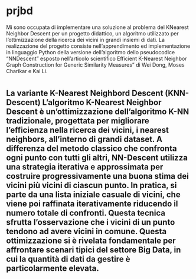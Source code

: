 # prjbd
Mi sono occupata di implementare una soluzione al problema del KNearest Neighbor Descent per un progetto didattico, un algoritmo utilizzato per l’ottimizzazione
della ricerca dei vicini in grandi insiemi di dati. La realizzazione del progetto consiste nell’apprendimento ed implementazione in linguaggio
Python della versione dell’algoritmo dello pseudocodice “NNDescent” esposto nell’articolo scientifico Efficient K-Nearest Neighbor Graph
Construction for Generic Similarity Measures” di Wei Dong, Moses Charikar e Kai Li. 
#
La variante K-Nearest Neighbord Descent (KNN-Descent)
L’algoritmo K-Nearest Neighbor Descent è un’ottimizzazione
dell’algoritmo K-NN tradizionale, progettata per migliorare l’efficienza
nella ricerca dei vicini, i nearest neighbors, all’interno di grandi dataset.
A differenza del metodo classico che confronta ogni punto con tutti gli
altri, NN-Descent utilizza una strategia iterativa e approssimata per
costruire progressivamente una buona stima dei vicini più vicini di
ciascun punto. In pratica, si parte da una lista iniziale casuale di vicini,
che viene poi raffinata iterativamente riducendo il numero totale di
confronti. Questa tecnica sfrutta l’osservazione che i vicini di un punto
tendono ad avere vicini in comune. Questa ottimizzazione si è rivelata
fondamentale per affrontare scenari tipici del settore Big Data, in cui la
quantità di dati da gestire è particolarmente elevata.
----
